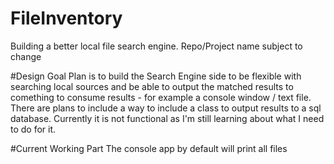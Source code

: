 # FileInventory
Building a better local file search engine.  Repo/Project name subject to change


#Design Goal
Plan is to build the Search Engine side to be flexible with searching local sources and be able to output the matched results to comething to consume results - for example a console window / text file.  There are plans to include a way to include a class to output results to a sql database.  Currently it is not functional as I'm still learning about what I need to do for it.


#Current Working Part
The console app by default will print all files 
